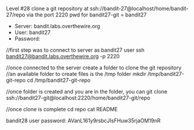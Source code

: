 Level #28 clone a git repository at ssh://bandit-27@localhost/home/bandit-27/repo via the port 2220 pwd for bandit27-git = bandit27

- Server: bandit.labs.overthewire.org
- User: bandit27
- Password: 

//first step was to connect to server as bandit27 user
ssh bandit27@bandit.labs.overthewire.org -p 2220

//once connected to the server create a folder to clone the git repository
//an available folder to create files is the /tmp folder
mkdir /tmp/bandit27-git-repo
cd /tmp/bandit27-git-repo

//once folder is created and you are in the folder, you can
git clone ssh://bandit27-git@localhost:2220/home/bandit27-git/repo

//once clone is complete
cd repo
cat README

bandit28 user password: AVanL161y9rsbcJIsFHuw35rjaOM19nR
